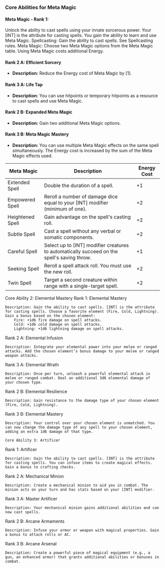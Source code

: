 ### Core Abilities for Meta Magic

#### Meta Magic - Rank 1:
Unlock the ability to cast spells using your innate sorcerous power. Your [INT] is the attribute for casting spells. You gain the ability to learn and use Meta Magic.
Spellcasting: Gain the ability to cast spells. See Spellcasting rules.
Meta Magic: Choose two Meta Magic options from the Meta Magic table. Using Meta Magic costs additional Energy.

#### Rank 2 A: Efficient Sorcery
- **Description:** Reduce the Energy cost of Meta Magic by [1].

#### Rank 3 A: Life Tap
- **Description:** You can use hitpoints or temporary hitpoints as a resource to cast spells and use Meta Magic.

#### Rank 2 B: Expanded Meta Magic
- **Description:** Gain two additional Meta Magic options.

#### Rank 3 B: Meta Magic Mastery
- **Description:** You can use multiple Meta Magic effects on the same spell simultaneously. The Energy cost is increased by the sum of the Meta Magic effects used.



| Meta Magic       | Description                                                                                     | Energy Cost |
|------------------|-------------------------------------------------------------------------------------------------|-------------|
| Extended Spell   | Double the duration of a spell.                                                                 | +1          |
| Empowered Spell  | Reroll a number of damage dice equal to your [INT] modifier (minimum of one).                    | +2          |
| Heightened Spell | Gain advantage on the spell's casting roll.                                                     | +2          |
| Subtle Spell     | Cast a spell without any verbal or somatic components.                                           | +2          |
| Careful Spell    | Select up to [INT] modifier creatures to automatically succeed on the spell's saving throw.      | +1          |
| Seeking Spell    | Reroll a spell attack roll. You must use the new roll.                                           | +2          |
| Twin Spell       | Target a second creature within range with a single-target spell.                                | +2          |



Core Ability 2: Elemental Mastery
Rank 1: Elemental Mastery

    Description: Gain the ability to cast spells. [INT] is the attribute for casting spells. Choose a favorite element (Fire, Cold, Lightning). Gain a bonus based on the chosen element:
        Fire: +1d6 fire damage on spell attacks.
        Cold: +1d6 cold damage on spell attacks.
        Lightning: +1d6 lightning damage on spell attacks.

Rank 2 A: Elemental Infusion

    Description: Integrate your elemental power into your melee or ranged attacks. Add the chosen element’s bonus damage to your melee or ranged weapon attacks.

Rank 3 A: Elemental Wrath

    Description: Once per turn, unleash a powerful elemental attack in melee or ranged combat. Deal an additional 3d6 elemental damage of your chosen type.

Rank 2 B: Elemental Resilience

    Description: Gain resistance to the damage type of your chosen element (Fire, Cold, Lightning).

Rank 3 B: Elemental Mastery

    Description: Your control over your chosen element is unmatched. You can now change the damage type of any spell to your chosen element, adding an extra 1d6 damage of that type.

    Core Ability 3: Artificer
Rank 1: Artificer

    Description: Gain the ability to cast spells. [INT] is the attribute for casting spells. You can infuse items to create magical effects. Gain a bonus to crafting checks.

Rank 2 A: Mechanical Minion

    Description: Create a mechanical minion to aid you in combat. The minion acts on your turn and has stats based on your [INT] modifier.

Rank 3 A: Master Artificer

    Description: Your mechanical minion gains additional abilities and can now cast spells.

Rank 2 B: Arcane Armaments

    Description: Infuse your armor or weapon with magical properties. Gain a bonus to attack rolls or AC.

Rank 3 B: Arcane Arsenal

    Description: Create a powerful piece of magical equipment (e.g., a gun, an enhanced armor) that grants additional abilities or bonuses in combat.
